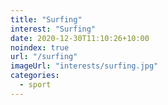 ```yaml
---
title: "Surfing"
interest: "Surfing"
date: 2020-12-30T11:10:26+10:00
noindex: true
url: "/surfing"
imageUrl: "interests/surfing.jpg"
categories:
  - sport
---
```

